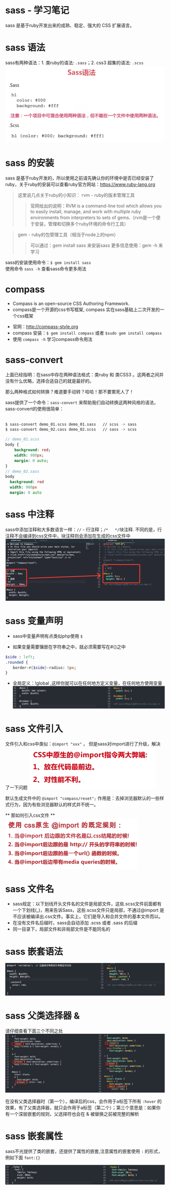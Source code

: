 # sass - 学习笔记

sass 是基于ruby开发出来的成熟、稳定、强大的 CSS 扩展语言。

# sass 语法  

sass有两种语法：1. 类ruby的语法: `.sass`；2. css3 超集的语法: `.scss`   
![sass-scss](sass-scss.png)  

# sass 的安装  

sass 是基于ruby开发的，所以使用之前请先确认你的环境中是否已经安装了ruby，关于ruby的安装可以查看ruby官方网站：https://www.ruby-lang.org 
> 这里说几点关于ruby的小知识：
> rvm - ruby的版本管理工具
> > 官网给出的说明：RVM is a command-line tool which allows you to easily install, manage, and work with multiple ruby environments from interpreters to sets of gems.（rvm是一个便于安装，管理和切换多个ruby环境的命令行工具）  

> gem - ruby的包管理工具（相当于node上的npm）
> > 可以通过：gem install sass 来安装sass
> > 更多信息使用：gem -h 来学习   

sass的安装使用命令：`$ gem install sass`   
使用命令 `sass -h` 查看sass命令更多用法   

# compass  
  - Compass is an open-source CSS Authoring Framework.   
  - compass是一个开源的css书写框架, compass 实在sass基础上二次开发的一个css框架     
  * 官网：http://compass-style.org   
  * compass 安装：`$ gem install compass` 或者 `$sudo gem install compass`   
  * 使用 `compass -h` 学习compass命令用法   
  
# sass-convert  

上面已经指明：在sass中存在两种语法格式：类ruby 和 类CSS3 。这两者之间并没有什么优略，选择合适自己的就是最好的。   

那么两种格式如何转换？难道要手动转？哈哈！那不要累死人了！   

sass提供了一个命令：`sass-convert` 来帮助我们自动转换这两种风格的语法，sass-convert的使用很简单：

```bash

$ sass-convert demo_01.scss demo_01.sass   // scss -> sass  
$ sass-convert demo_02.cass demo_02.scss   // sass -> scss   

```   

```sass
// demo_01.scss
body {
    background: red;
    width: 980px;
    margin: 0 auto;
}
// demo_02.sass
body
  background: red
  width: 980px
  margin: 0 auto

```

# sass 中注释
sass中添加注释和大多数语言一样：`//` - 行注释；`/*   */`块注释. 不同的是，行注释不会编译到css文件中，块注释则会添加在生成的css文件中
![](1.png)

# sass 变量声明
* sass中变量声明有点类似php使用 `$`  

* 如果变量需要镶嵌在字符串之中，就必须需要写在#{}之中
```sass
$side : left;
.rounded {
　　border-#{$side}-radius: 5px;
}
```

* 全局定义：!global ,这样你就可以在任何地方定义变量，在任何地方使用变量    
![](7.png)   

# sass 文件引入 

文件引入和css中类似：`@import "xxx"` ， 但是sass对import进行了升级，解决了一下问题
![](2.png)

默认生成文件中的 `@import "compass/reset";` 作用是：去掉浏览器默认的一些样式行为，因为有些浏览器默认的样式并不统一。

** 那如何引入css文件 **  
![](3.png)

# sass 文件名 

* sass规定：以下划线开头文件名的文件是局部文件，这些.scss文件前面都有一个下划线(_)，用来告诉Sass，这些.scss文件只是局部，不通过@import 是不应该被编译出.css文件。事实上，它们是导入和合并文件的基本文件而以。
* 在没有文件名后缀时，sass会自动添加 .scss 或者 .sass 的后缀       
* 同一目录下，局部文件和非局部文件是不能同名的   

# sass 嵌套语法

![](4.png)

# sass 父类选择器 & 

请仔细查看下面三个不同之处   
![](5.png)  

在没有父类选择器时（第一个），编译后的css，会作用于a标签下所有 `:hover` 的效果，有了父类选择器，就只会作用于a标签（第二个）；第三个意思是：如果你有一个深层嵌套的规则，父选择符也会在 & 被替换之前被完整的解析    

# sass 嵌套属性  

sass不光提供了类的嵌套，还提供了属性的嵌套,注意属性的嵌套使用 `:` 的形式，例如下面 `font:{}`
   
![](6.png)





  




